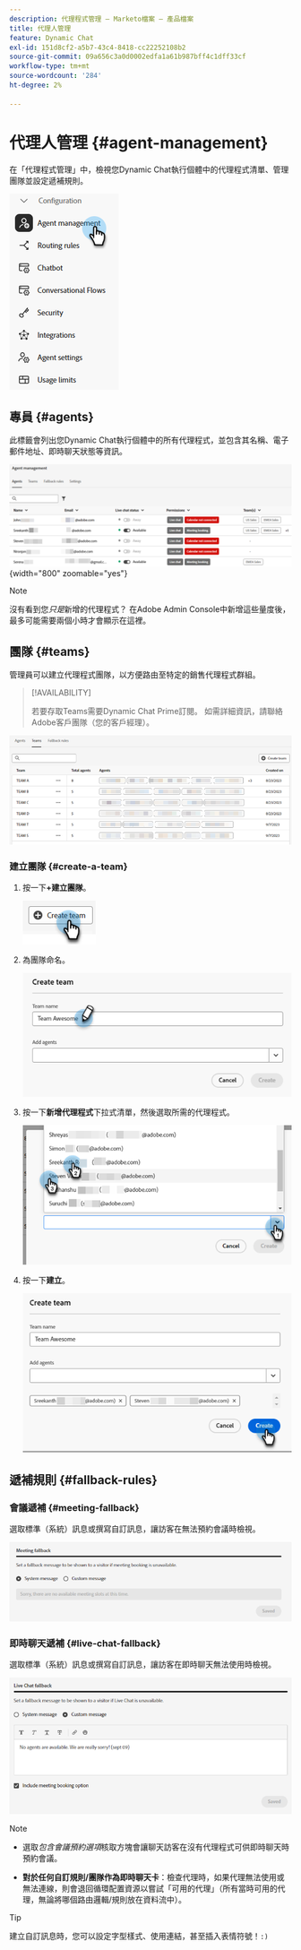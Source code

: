 ```yaml
---
description: 代理程式管理 — Marketo檔案 — 產品檔案
title: 代理人管理
feature: Dynamic Chat
exl-id: 151d8cf2-a5b7-43c4-8418-cc22252108b2
source-git-commit: 09a656c3a0d0002edfa1a61b987bff4c1dff33cf
workflow-type: tm+mt
source-wordcount: '284'
ht-degree: 2%

---
```


# 代理人管理 {#agent-management}

在「代理程式管理」中，檢視您Dynamic Chat執行個體中的代理程式清單、管理團隊並設定遞補規則。

![](assets/agent-management-1.png)

## 專員 {#agents}

此標籤會列出您Dynamic Chat執行個體中的所有代理程式，並包含其名稱、電子郵件地址、即時聊天狀態等資訊。

![](assets/agent-management-2.png){width="800" zoomable="yes"}

>[!NOTE]
>
>沒有看到您&#x200B;_只是_&#x200B;新增的代理程式？ 在Adobe Admin Console中新增這些量度後，最多可能需要兩個小時才會顯示在這裡。

## 團隊 {#teams}

管理員可以建立代理程式團隊，以方便路由至特定的銷售代理程式群組。

>[!AVAILABILITY]
>
>若要存取Teams需要Dynamic Chat Prime訂閱。 如需詳細資訊，請聯絡Adobe客戶團隊（您的客戶經理）。

![](assets/agent-management-3.png)

### 建立團隊 {#create-a-team}

1. 按一下&#x200B;**+建立團隊**。

   ![](assets/agent-management-4.png)

1. 為團隊命名。

   ![](assets/agent-management-5.png)

1. 按一下&#x200B;**新增代理程式**&#x200B;下拉式清單，然後選取所需的代理程式。

   ![](assets/agent-management-6.png)

1. 按一下&#x200B;**建立**。

   ![](assets/agent-management-7.png)

## 遞補規則 {#fallback-rules}

### 會議遞補 {#meeting-fallback}

選取標準（系統）訊息或撰寫自訂訊息，讓訪客在無法預約會議時檢視。

![](assets/agent-management-8.png)

### 即時聊天遞補 {#live-chat-fallback}

選取標準（系統）訊息或撰寫自訂訊息，讓訪客在即時聊天無法使用時檢視。

![](assets/agent-management-9.png)

>[!NOTE]
>
>* 選取&#x200B;_包含會議預約選項_&#x200B;核取方塊會讓聊天訪客在沒有代理程式可供即時聊天時預約會議。
>
>* **對於任何自訂規則/團隊作為即時聊天卡**：檢查代理時，如果代理無法使用或無法連線，則會退回循環配置資源以嘗試「可用的代理」（所有當時可用的代理，無論將哪個路由邏輯/規則放在資料流中）。

>[!TIP]
>
>建立自訂訊息時，您可以設定字型樣式、使用連結，甚至插入表情符號！`:)`
